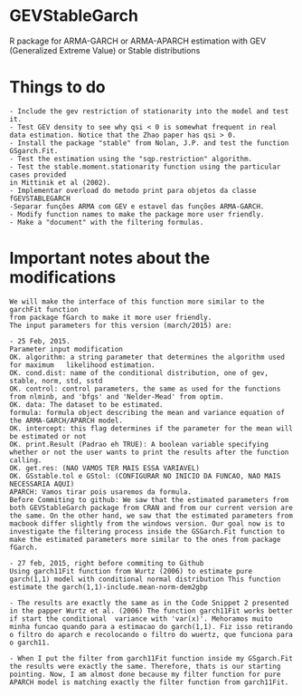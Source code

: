#   GEVStableGarch

R package for ARMA-GARCH or ARMA-APARCH estimation with GEV (Generalized Extreme Value) or Stable distributions

#   Things to do

    - Include the gev restriction of stationarity into the model and test it.
    - Test GEV density to see why qsi < 0 is somewhat frequent in real data estimation. Notice that the Zhao paper has qsi > 0.
    - Install the package "stable" from Nolan, J.P. and test the function GSgarch.Fit.
    - Test the estimation using the "sqp.restriction" algorithm.
    - Test the stable.moment.stationarity function using the particular cases provided 
    in Mittinik et al (2002).
    - Implementar overload do metodo print para objetos da classe fGEVSTABLEGARCH
    -Separar funções ARMA com GEV e estavel das funções ARMA-GARCH.
    - Modify function names to make the package more user friendly.
    - Make a "document" with the filtering formulas.

#   Important notes about the modifications

    We will make the interface of this function more similar to the garchFit function
    from package fGarch to make it more user friendly. 
    The input parameters for this version (march/2015) are:

    - 25 Feb, 2015.
    Parameter input modification
    OK. algorithm: a string parameter that determines the algorithm used for maximum   likelihood estimation.
    OK. cond.dist: name of the conditional distribution, one of gev, stable, norm, std, sstd
    OK. control: control parameters, the same as used for the functions from nlminb, and 'bfgs' and 'Nelder-Mead' from optim.
    OK. data: The dataset to be estimated.
    formula: formula object describing the mean and variance equation of the ARMA-GARCH/APARCH model.
    OK. intercept: this flag determines if the parameter for the mean will be estimated or not
    OK. print.Result (Padrao eh TRUE): A boolean variable specifying whether or not the user wants to print the results after the function calling.
    OK. get.res: (NAO VAMOS TER MAIS ESSA VARIAVEL)
    OK. GSstable.tol e GStol: (CONFIGURAR NO INICIO DA FUNCAO, NAO MAIS NECESSARIA AQUI)
    APARCH: Vamos tirar pois usaremos da formula.
    Before Commiting to github: We saw that the estimated parameters from both GEVStableGarch package from CRAN and from our current version are the same. On the other hand, we saw that the estimated parameters from macbook differ slightly from the windows version. Our goal now is to investigate the filtering process inside the GSGarch.Fit function to make the estimated parameters more similar to the ones from package fGarch. 
    
    - 27 feb, 2015, right before commiting to Github
    Using garch11Fit function from Wurtz (2006) to estimate pure garch(1,1) model with conditional normal distribution This function estimate the garch(1,1)-include.mean-norm-dem2gbp
    
    - The results are exactly the same as in the Code Snippet 2 presented in the papper Wurtz et al. (2006) The function garch11Fit works better if start the conditional  variance with 'var(x)'. Mehoramos muito minha funcao quando para a estimacao do garch(1,1). Fiz isso retirando o filtro do aparch e recolocando o filtro do wuertz, que funciona para o garch11.
 
    - When I put the filter from garch11Fit function inside my GSgarch.Fit the results were exactly the same. Therefore, thats is our starting pointing. Now, I am almost done because my filter function for pure APARCH model is matching exactly the filter function from garch11Fit.   
    